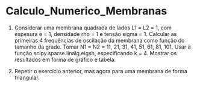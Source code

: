# Calculo_Numerico_Membranas


1.  Considerar uma membrana quadrada de lados L1 = L2 =
    1, com espesura e = 1, densidade rho = 1 e tensão sigma = 1.
    Calcular as primeiras 4 frequências de oscilação da membrana como função do tamanho da grade. Tomar N1 = N2 =
    11, 21, 31, 41, 51, 61, 81, 101.
    Usar a função scipy.sparse.linalg.eigsh, especificando k = 4. 
    Mostrar os resultados em forma de gráfico e tabela.

2.  Repetir o exercício anterior, mas agora para uma membrana de
    forma triangular.